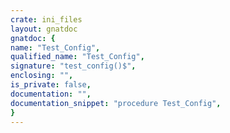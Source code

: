 ```yaml
---
crate: ini_files
layout: gnatdoc
gnatdoc: {
name: "Test_Config",
qualified_name: "Test_Config",
signature: "test_config()$",
enclosing: "",
is_private: false,
documentation: "",
documentation_snippet: "procedure Test_Config",
}
---
```

